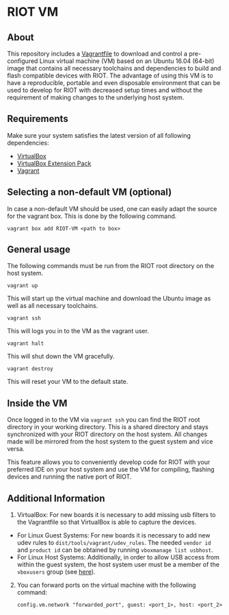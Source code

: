 # RIOT VM


## About
This repository includes a [Vagrantfile](https://github.com/RIOT-OS/RIOT/blob/master/Vagrantfile)
to download and control a pre-configured Linux virtual machine (VM) based on an Ubuntu 16.04 (64-bit) image that contains all necessary toolchains and dependencies to build and flash compatible devices with RIOT.
The advantage of using this VM is to have a reproducible, portable and even disposable environment
that can be used to develop for RIOT with decreased setup times and without the requirement of
making changes to the underlying host system.

## Requirements
Make sure your system satisfies the latest version of all following dependencies:
* [VirtualBox](https://www.virtualbox.org/wiki/Downloads)
* [VirtualBox Extension Pack](https://www.virtualbox.org/wiki/Downloads)
* [Vagrant](https://www.vagrantup.com/downloads.html)

## Selecting a non-default VM (optional)
In case a non-default VM should be used, one can easily adapt the source for the vagrant box. This is done by the following command.

```
vagrant box add RIOT-VM <path to box>
```

## General usage
The following commands must be run from the RIOT root directory on the host system.

```
vagrant up
```
This will start up the virtual machine and download the Ubuntu image as well as all necessary toolchains.
```
vagrant ssh
```
This will logs you in to the VM as the vagrant user.
```
vagrant halt
```
This will shut down the VM gracefully.
```
vagrant destroy
```
This will reset your VM to the default state.

## Inside the VM
Once logged in to the VM via `vagrant ssh` you can find the RIOT root directory in your
working directory. This is a shared directory and stays synchronized with your RIOT directory
on the host system. All changes made will be mirrored from the host system to the guest system
and vice versa.

This feature allows you to conveniently develop code for RIOT with your preferred IDE on
your host system and use the VM for compiling, flashing devices and running the native port of RIOT.

## Additional Information
1. VirtualBox: For new boards it is necessary to add missing usb filters to the Vagrantfile so that VirtualBox is able to capture the devices.
  * For Linux Guest Systems: For new boards it is necessary to add new udev rules to `dist/tools/vagrant/udev_rules`.
    The needed `vendor id` and `product id` can be obtained by running `vboxmanage list usbhost`.
  * For Linux Host Systems: Additionally, in order to allow USB access from within the guest system, the host system user
    must be a member of the `vboxusers` group (see [here](https://www.virtualbox.org/manual/ch02.html#idm1051)).
2. You can forward ports on the virtual machine with the following command:

   ```
   config.vm.network "forwarded_port", guest: <port_1>, host: <port_2>
   ```
